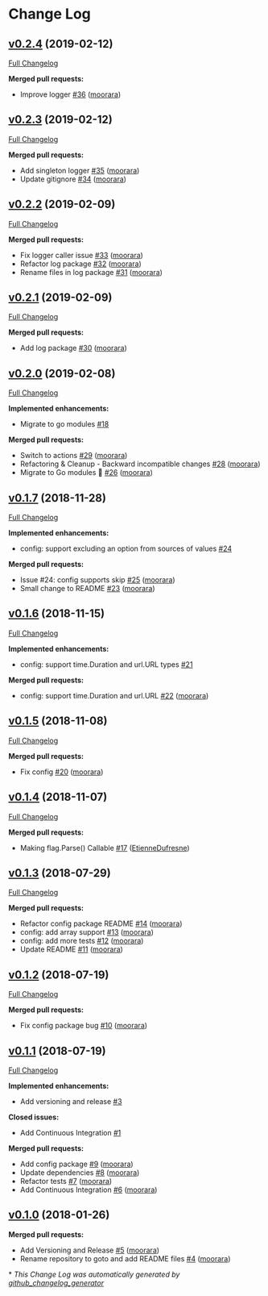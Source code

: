 # Change Log

## [v0.2.4](https://github.com/moorara/goto/tree/v0.2.4) (2019-02-12)
[Full Changelog](https://github.com/moorara/goto/compare/v0.2.3...v0.2.4)

**Merged pull requests:**

- Improve logger [\#36](https://github.com/moorara/goto/pull/36) ([moorara](https://github.com/moorara))

## [v0.2.3](https://github.com/moorara/goto/tree/v0.2.3) (2019-02-12)
[Full Changelog](https://github.com/moorara/goto/compare/v0.2.2...v0.2.3)

**Merged pull requests:**

- Add singleton logger [\#35](https://github.com/moorara/goto/pull/35) ([moorara](https://github.com/moorara))
- Update gitignore [\#34](https://github.com/moorara/goto/pull/34) ([moorara](https://github.com/moorara))

## [v0.2.2](https://github.com/moorara/goto/tree/v0.2.2) (2019-02-09)
[Full Changelog](https://github.com/moorara/goto/compare/v0.2.1...v0.2.2)

**Merged pull requests:**

- Fix logger caller issue [\#33](https://github.com/moorara/goto/pull/33) ([moorara](https://github.com/moorara))
- Refactor log package [\#32](https://github.com/moorara/goto/pull/32) ([moorara](https://github.com/moorara))
- Rename files in log package [\#31](https://github.com/moorara/goto/pull/31) ([moorara](https://github.com/moorara))

## [v0.2.1](https://github.com/moorara/goto/tree/v0.2.1) (2019-02-09)
[Full Changelog](https://github.com/moorara/goto/compare/v0.2.0...v0.2.1)

**Merged pull requests:**

- Add log package [\#30](https://github.com/moorara/goto/pull/30) ([moorara](https://github.com/moorara))

## [v0.2.0](https://github.com/moorara/goto/tree/v0.2.0) (2019-02-08)
[Full Changelog](https://github.com/moorara/goto/compare/v0.1.7...v0.2.0)

**Implemented enhancements:**

- Migrate to go modules [\#18](https://github.com/moorara/goto/issues/18)

**Merged pull requests:**

- Switch to actions [\#29](https://github.com/moorara/goto/pull/29) ([moorara](https://github.com/moorara))
- Refactoring & Cleanup - Backward incompatible changes [\#28](https://github.com/moorara/goto/pull/28) ([moorara](https://github.com/moorara))
- Migrate to Go modules 🎉 [\#26](https://github.com/moorara/goto/pull/26) ([moorara](https://github.com/moorara))

## [v0.1.7](https://github.com/moorara/goto/tree/v0.1.7) (2018-11-28)
[Full Changelog](https://github.com/moorara/goto/compare/v0.1.6...v0.1.7)

**Implemented enhancements:**

- config: support excluding an option from sources of values [\#24](https://github.com/moorara/goto/issues/24)

**Merged pull requests:**

- Issue \#24: config supports skip [\#25](https://github.com/moorara/goto/pull/25) ([moorara](https://github.com/moorara))
- Small change to README [\#23](https://github.com/moorara/goto/pull/23) ([moorara](https://github.com/moorara))

## [v0.1.6](https://github.com/moorara/goto/tree/v0.1.6) (2018-11-15)
[Full Changelog](https://github.com/moorara/goto/compare/v0.1.5...v0.1.6)

**Implemented enhancements:**

- config: support time.Duration and url.URL types [\#21](https://github.com/moorara/goto/issues/21)

**Merged pull requests:**

- config: support time.Duration and url.URL [\#22](https://github.com/moorara/goto/pull/22) ([moorara](https://github.com/moorara))

## [v0.1.5](https://github.com/moorara/goto/tree/v0.1.5) (2018-11-08)
[Full Changelog](https://github.com/moorara/goto/compare/v0.1.4...v0.1.5)

**Merged pull requests:**

- Fix config [\#20](https://github.com/moorara/goto/pull/20) ([moorara](https://github.com/moorara))

## [v0.1.4](https://github.com/moorara/goto/tree/v0.1.4) (2018-11-07)
[Full Changelog](https://github.com/moorara/goto/compare/v0.1.3...v0.1.4)

**Merged pull requests:**

- Making flag.Parse\(\) Callable [\#17](https://github.com/moorara/goto/pull/17) ([EtienneDufresne](https://github.com/EtienneDufresne))

## [v0.1.3](https://github.com/moorara/goto/tree/v0.1.3) (2018-07-29)
[Full Changelog](https://github.com/moorara/goto/compare/v0.1.2...v0.1.3)

**Merged pull requests:**

- Refactor config package README [\#14](https://github.com/moorara/goto/pull/14) ([moorara](https://github.com/moorara))
- config: add array support [\#13](https://github.com/moorara/goto/pull/13) ([moorara](https://github.com/moorara))
- config: add more tests [\#12](https://github.com/moorara/goto/pull/12) ([moorara](https://github.com/moorara))
- Update README [\#11](https://github.com/moorara/goto/pull/11) ([moorara](https://github.com/moorara))

## [v0.1.2](https://github.com/moorara/goto/tree/v0.1.2) (2018-07-19)
[Full Changelog](https://github.com/moorara/goto/compare/v0.1.1...v0.1.2)

**Merged pull requests:**

- Fix config package bug [\#10](https://github.com/moorara/goto/pull/10) ([moorara](https://github.com/moorara))

## [v0.1.1](https://github.com/moorara/goto/tree/v0.1.1) (2018-07-19)
[Full Changelog](https://github.com/moorara/goto/compare/v0.1.0...v0.1.1)

**Implemented enhancements:**

- Add versioning and release [\#3](https://github.com/moorara/goto/issues/3)

**Closed issues:**

- Add Continuous Integration [\#1](https://github.com/moorara/goto/issues/1)

**Merged pull requests:**

- Add config package [\#9](https://github.com/moorara/goto/pull/9) ([moorara](https://github.com/moorara))
- Update dependencies [\#8](https://github.com/moorara/goto/pull/8) ([moorara](https://github.com/moorara))
- Refactor tests [\#7](https://github.com/moorara/goto/pull/7) ([moorara](https://github.com/moorara))
- Add Continuous Integration [\#6](https://github.com/moorara/goto/pull/6) ([moorara](https://github.com/moorara))

## [v0.1.0](https://github.com/moorara/goto/tree/v0.1.0) (2018-01-26)
**Merged pull requests:**

- Add Versioning and Release [\#5](https://github.com/moorara/goto/pull/5) ([moorara](https://github.com/moorara))
- Rename repository to goto and add README files [\#4](https://github.com/moorara/goto/pull/4) ([moorara](https://github.com/moorara))



\* *This Change Log was automatically generated by [github_changelog_generator](https://github.com/skywinder/Github-Changelog-Generator)*